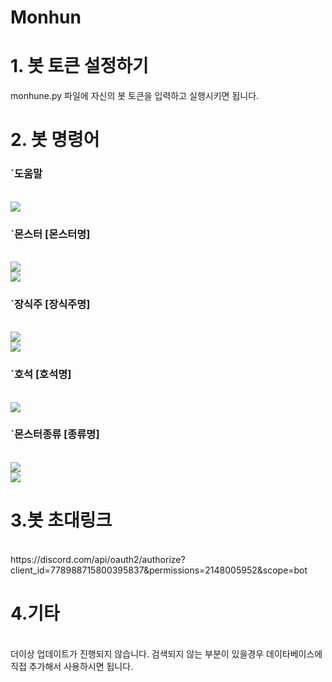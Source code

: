 # Monhun


# 1. 봇 토큰 설정하기
monhune.py 파일에 자신의 봇 토큰을 입력하고 실행시키면 됩니다.

# 2. 봇 명령어

### `도움말
<br/>
<img src="https://cdn.discordapp.com/attachments/779001082453426207/820556733340188702/afbdec8459899d4f.PNG">
<br/>

### `몬스터 [몬스터명]
<br/>
<img src="https://cdn.discordapp.com/attachments/779001082453426207/820556997408849960/13fa24cf17b4060a.PNG">
<br/>
<img src="https://cdn.discordapp.com/attachments/779001082453426207/820556905138225162/f53b8c34581744d3.PNG">
<br/>

### `장식주 [장식주명]
<br/>
<img src="https://cdn.discordapp.com/attachments/779001082453426207/820557097661497365/b26ffdec2f4dfa4b.PNG">
<br/>
<img src="https://cdn.discordapp.com/attachments/779001082453426207/820557099657330698/6ecb34bd7fed317a.PNG">
<br/>

### `호석 [호석명]
<br/>
<img src="https://cdn.discordapp.com/attachments/779001082453426207/820557241970327552/ac99612da084fbc1.PNG">
<br/>

### `몬스터종류 [종류명]
<br/>
<img src="https://cdn.discordapp.com/attachments/779001082453426207/820557393225449503/w.PNG">
<br/>
<img src="https://cdn.discordapp.com/attachments/779001082453426207/820557387060609074/1c60c8c6acfeb428.PNG">
<br/>

# 3.봇 초대링크
<br/>
https://discord.com/api/oauth2/authorize?client_id=778988715800395837&permissions=2148005952&scope=bot
<br/>

# 4.기타
<br/>
더이상 업데이트가 진행되지 않습니다. 검색되지 않는 부분이 있을경우 데이타베이스에 직접 추가해서 사용하시면 됩니다.
